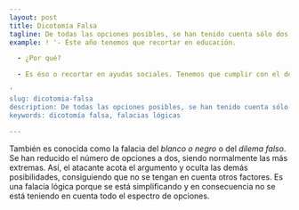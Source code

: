 ```yaml
---
layout: post
title: Dicotomía Falsa
tagline: De todas las opciones posibles, se han tenido cuenta sólo dos.
example: ! '- Éste año tenemos que recortar en educación.

  - ¿Por qué?

  - Es éso o recortar en ayudas sociales. Tenemos que cumplir con el déficit.

'
slug: dicotomia-falsa
description: De todas las opciones posibles, se han tenido cuenta sólo dos.
keywords: dicotomía falsa, falacias lógicas

---
```

También es conocida como la falacia del *blanco o negro* o del *dilema falso*. Se han reducido el número de opciones a dos, siendo normalmente las más extremas. Así, el atacante acota el argumento y oculta las demás posibilidades, consiguiendo que no se tengan en cuenta otros factores. Es una falacia lógica porque se está simplificando y en consecuencia no se está teniendo en cuenta todo el espectro de opciones.
